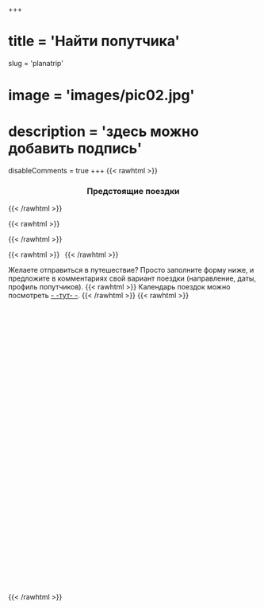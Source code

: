 +++
# title = 'Найти попутчика'
slug = 'planatrip'
# image = 'images/pic02.jpg'
# description = 'здесь можно добавить подпись'
disableComments = true
+++
{{< rawhtml >}}
<h3 align="center">Предстоящие поездки</h3>
{{< /rawhtml >}}


{{< rawhtml >}}
<div data-tockify-component="mini" data-tockify-calendar="sleeptrip.calendar">
</div>
<script data-cfasync="false" data-tockify-script="embed" src="https://public.tockify.com/browser/embed.js">
</script>
{{< /rawhtml >}}
    
{{< rawhtml >}}
&thinsp;
{{< /rawhtml >}}

Желаете отправиться в путешествие?
Просто заполните форму ниже, и предложите в комментариях свой вариант поездки (направление, даты, профиль попутчиков).
{{< rawhtml >}}
Календарь поездок можно посмотреть <a href="https://sleeptrip.ru/plan/">- -тут- -</a>.
{{< /rawhtml >}}
{{< rawhtml >}}
<script type="text/javascript" async="async">
    (function () {
      function init() {
        const scr = document.createElement("script");
        scr.type = "text/javascript";
        scr.async = "async";
        scr.src =
          "//cdn.qform.io/forms.js?v=" + new Date().getTime() / 1000;
        const scrInsert = document.getElementsByTagName("script")[0];
        scrInsert.parentNode.insertBefore(scr, scrInsert);
      }
      const d = document;
      const w = window;
      if (d.readyState === "interactive") {
        init();
      } else {
        if (w.attachEvent) {
          w.attachEvent("onload", init);
        } else {
          w.addEventListener("DOMContentLoaded", init, false);
        }
      }
    })();
  </script>
  <link rel="stylesheet" href="https://cdn.qform.io/preloader.css">
<div data-formid="form_9iW04iBUfoK-Y9LyEKFSAMMXHQcO1y3T" data-preloader="2" style="min-height: 576px; margin: 0 auto">
  <div class="qform-preloader__root" id="form_9iW04iBUfoK-Y9LyEKFSAMMXHQcO1y3T_loader_root">
    <div class="qform-preloader__row">
      <div class="qform-preloader__element">
      </div>
    </div>
    <div class="qform-preloader__row">
      <div class="qform-preloader__element">
      </div>
    </div>
    <div class="qform-preloader__row">
      <div class="qform-preloader__element">
      </div>
    </div>
    <div class="qform-preloader__row">
      <div class="qform-preloader__element qform-preloader__button">
      </div>
    </div>
  </div>
</div>
{{< /rawhtml >}}

